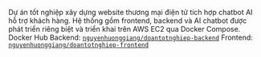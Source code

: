 Dự án tốt nghiệp xây dựng website thương mại điện tử tích hợp chatbot AI hỗ trợ khách hàng. Hệ thống gồm frontend, backend và AI chatbot được phát triển riêng biệt và triển khai trên AWS EC2 qua Docker Compose.
Docker Hub
Backend: [`nguyenhuonggiang/doantotnghiep-backend`](https://hub.docker.com/repository/docker/nguyenhuonggiang/doantotnghiep-frontend/general)
Frontend:  [`nguyenhuonggiang/doantotnghiep-frontend`](https://hub.docker.com/repository/docker/nguyenhuonggiang/doantotnghiep-backend/general)
